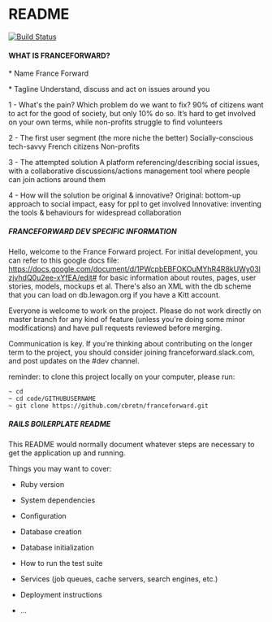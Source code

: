 # README

[![Build Status](https://travis-ci.com/cbretn/franceforward.svg?branch=master)](https://travis-ci.com/cbretn/franceforward)

#### WHAT IS FRANCEFORWARD?

* Name
France Forward

* Tagline
Understand, discuss and act on issues around you

 1 - What's the pain? Which problem do we want to fix?
90% of citizens want to act for the good of society, but only 10% do so. It’s hard to get involved on your own terms, while non-profits struggle to find volunteers

2 - The first user segment (the more niche the better)
Socially-conscious tech-savvy French citizens
Non-profits

3 - The attempted solution
A platform referencing/describing social issues, with a collaborative discussions/actions management tool where people can join actions around them

4 - How will the solution be original & innovative?
Original: bottom-up approach to social impact, easy for ppl to get involved
Innovative: inventing the tools & behaviours for widespread collaboration


##### FRANCEFORWARD DEV SPECIFIC INFORMATION

Hello, welcome to the France Forward project.
For initial development, you can refer to this google docs file:
https://docs.google.com/document/d/1PWcpbEBFOKOuMYhR4R8kUWy03lzjvhdQ0u2ee-xYfEA/edit#
for basic information about routes, pages, user stories, models, mockups et al.
There's also an XML with the db scheme that you can load on db.lewagon.org if you have a Kitt account.

Everyone is welcome to work on the project.
Please do not work directly on master branch for any kind of feature (unless you're doing some minor modifications) and have pull requests reviewed before merging.

Communication is key. If you're thinking about contributing on the longer term to the project, you should consider joining franceforward.slack.com, and post updates on the #dev channel.

reminder: to clone this project locally on your computer, please run:

```
~ cd
~ cd code/GITHUBUSERNAME
~ git clone https://github.com/cbretn/franceforward.git
```

##### RAILS BOILERPLATE README

This README would normally document whatever steps are necessary to get the
application up and running.

Things you may want to cover:

* Ruby version

* System dependencies

* Configuration

* Database creation

* Database initialization

* How to run the test suite

* Services (job queues, cache servers, search engines, etc.)

* Deployment instructions

* ...

